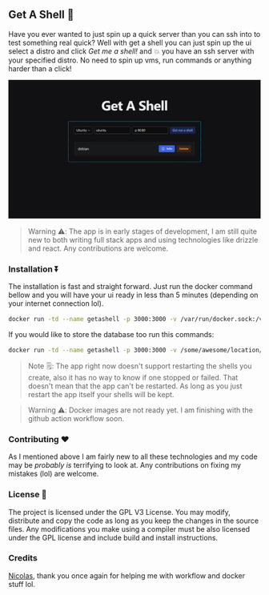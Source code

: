## Get A Shell 🐚

Have you ever wanted to just spin up a quick server than you can ssh into to test something real quick? Well with get a shell
you can just spin up the ui select a distro and click _Get me a shell!_ and 💥 you have an ssh server with your specified distro. No need to spin up vms, run commands or anything harder than a click!

![Preview](screenshots/app.png)

> Warning ⚠️: The app is in early stages of development, I am still quite new to both writing full stack apps and using technologies like drizzle and react. Any contributions are welcome.

### Installation ⏬

The installation is fast and straight forward. Just run the docker command bellow and you will have your ui ready in less than 5 minutes (depending on your internet connection lol).

```Bash
docker run -td --name getashell -p 3000:3000 -v /var/run/docker.sock:/var/run/docker.sock ghcr.io/steveiliop56/getashell:latest
```

If you would like to store the database too run this commands:

```Bash
docker run -td --name getashell -p 3000:3000 -v /some/awesome/location/database.db:/app/sqlite.db -v /var/run/docker.sock:/var/run/docker.sock ghcr.io/steveiliop56/getashell:latest
```

> Note 🗒️: The app right now doesn't support restarting the shells you create, also it has no way to know if one stopped or failed. That doesn't mean that the app can't be restarted. As long as you just restart the app itself your shells will be kept.

> Warning ⚠️: Docker images are not ready yet. I am finishing with the github action workflow soon.

### Contributing ❤️

As I mentioned above I am fairly new to all these technologies and my code may be _probably is_ terrifying to look at. Any contributions on fixing my mistakes (lol) are welcome.

### License 📜

The project is licensed under the GPL V3 License. You may modify, distribute and copy the code as long as you keep the changes in the source files. Any modifications you make using a compiler must be also licensed under the GPL license and include build and install instructions.

### Credits

[Nicolas](https://github.com/meienberger), thank you once again for helping me with workflow and docker stuff lol.
